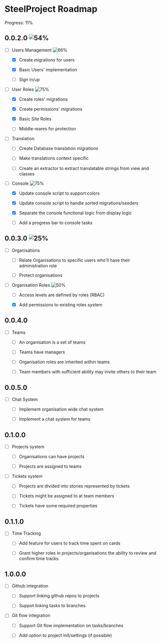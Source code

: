
# SteelProject  Roadmap  

Progress: 11% 

##  0.0.2.0   ![54%](https://progress-bar.dev/54/?width=250&title=Progress) 

- [ ] Users Management   ![66%](https://progress-bar.dev/66/?width=250&title=Progress) 

	- [x] Create migrations for users

	- [x] Basic Users' implementation

	- [ ] Sign in/up   

- [ ] User Roles ![75%](https://progress-bar.dev/75/?width=250&title=Progress) 

	- [x] Create roles' migrations

	- [x] Create permissions' migrations

	- [x] Basic Site Roles

	- [ ] Middle-wares for protection  

- [ ] Translation  

	- [ ] Create Database translation migrations  

	- [ ] Make translations context specific   

	- [ ] Create an extractor to extract translatable strings from view and classes  

- [ ] Console ![75%](https://progress-bar.dev/75/?width=250&title=Progress) 

	- [x] Update console script to support colors  

	- [x] Update console script to handle sorted migrations/seeders 

	- [x] Separate the console functional logic from display logic 

	- [ ] Add a progress bar to console tasks  

##  0.0.3.0 ![25%](https://progress-bar.dev/25/?width=250&title=Progress) 

- [ ] Organisations   

	- [ ] Relate Organisations to specific users who'll have their administration role   

	- [ ] Protect organisations   

- [ ] Organisation Roles ![50%](https://progress-bar.dev/50/?width=250&title=Progress)

	- [ ] Access levels are defined by roles  (RBAC)  

	- [x] Add permissions to existing roles system  

##  0.0.4.0   

- [ ] Teams   

	- [ ] An organisation is a set of teams   

	- [ ] Teams have managers   

	- [ ] Organisation roles are inherited within teams   

	- [ ] Team members with sufficient ability may invite others to their team   

##  0.0.5.0   

- [ ] Chat System   

	- [ ] Implement organisation wide chat system   

	- [ ] Implement a chat system for teams  

##  0.1.0.0   

- [ ] Projects system   

	- [ ] Organisations can have projects   

	- [ ] Projects are assigned to teams   

- [ ] Tickets system   

	- [ ] Projects are divided into stories represented by tickets   

	- [ ] Tickets might be assigned to at team members   

	- [ ] Tickets have some required properties  

## 0.1.1.0  

- [ ] Time Tracking  

	- [ ] Add feature for users to track time spent on cards  

	- [ ] Grant higher roles in projects/organisations the ability to review and confirm time tracks  

## 1.0.0.0  

- [ ] Github integration   

	- [ ] Support linking github repos to projects   

	- [ ] Suppot linking tasks to branches   

- [ ] Git flow integration   

	- [ ] Support Git flow implementation on tasks/branches   

	- [ ] Add option to project init/settings (if possible)   
